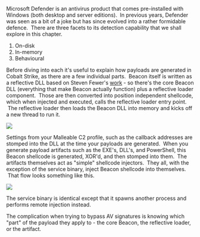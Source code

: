 Microsoft Defender is an antivirus product that comes pre-installed with Windows (both desktop and server editions).  In previous years, Defender was seen as a bit of a joke but has since evolved into a rather formidable defence.  There are three facets to its detection capability that we shall explore in this chapter.

1. On-disk
2. In-memory
3. Behavioural

  

Before diving into each it's useful to explain how payloads are generated in Cobalt Strike, as there are a few individual parts.  Beacon itself is written as a reflective DLL based on Steven Fewer's [work](https://github.com/stephenfewer/ReflectiveDLLInjection) - so there's the core Beacon DLL (everything that make Beacon actually function) plus a reflective loader component.  Those are then converted into position independent shellcode, which when injected and executed, calls the reflective loader entry point.  The reflective loader then loads the Beacon DLL into memory and kicks off a new thread to run it.

  

![](https://files.cdn.thinkific.com/file_uploads/584845/images/da1/796/01a/reflective-loader.png)

  

Settings from your Malleable C2 profile, such as the callback addresses are stomped into the DLL at the time your payloads are generated.  When you generate payload artifacts such as the EXE's, DLL's, and PowerShell, this Beacon shellcode is generated, XOR'd, and then stomped into them.  The artifacts themselves act as "simple" shellcode injectors.  They all, with the exception of the service binary, inject Beacon shellcode into themselves.  That flow looks something like this.

  

![](https://files.cdn.thinkific.com/file_uploads/584845/images/834/c31/892/artifact.png)

  

The service binary is identical except that it spawns another process and performs remote injection instead.

The complication when trying to bypass AV signatures is knowing which "part" of the payload they apply to - the core Beacon, the reflective loader, or the artifact.